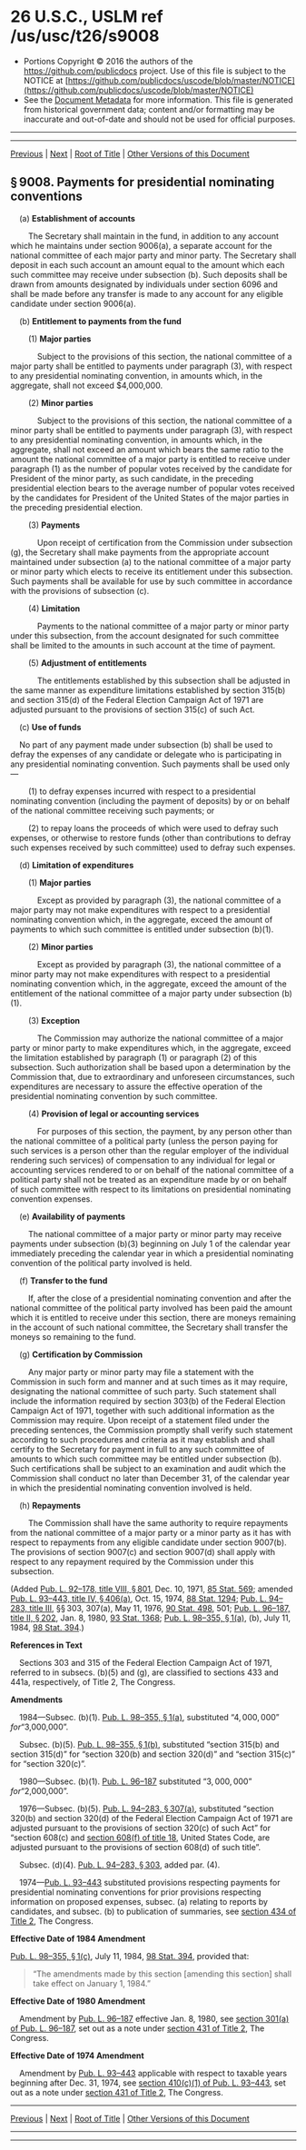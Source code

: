 ---
---

# 26 U.S.C., USLM ref /us/usc/t26/s9008

* Portions Copyright © 2016 the authors of the https://github.com/publicdocs project.
  Use of this file is subject to the NOTICE at [https://github.com/publicdocs/uscode/blob/master/NOTICE](https://github.com/publicdocs/uscode/blob/master/NOTICE)
* See the [Document Metadata](././../../../../..//README.md) for more information.
  This file is generated from historical government data; content and/or formatting may be inaccurate and out-of-date and should not be used for official purposes.

----------
----------

[Previous](./../../../../..//us/usc/t26/stH/ch95/m__us_usc_t26_s9007.md) | [Next](./../../../../..//us/usc/t26/stH/ch95/m__us_usc_t26_s9009.md) | [Root of Title](./../../../../../) | [Other Versions of this Document](https://publicdocs.github.io/go/links?ns=uslm&ref=%2Fus%2Fusc%2Ft26%2Fs9008)

## § 9008. Payments for presidential nominating conventions

    (a) __Establishment of accounts__ 

        The Secretary shall maintain in the fund, in addition to any account which he maintains under section 9006(a), a separate account for the national committee of each major party and minor party. The Secretary shall deposit in each such account an amount equal to the amount which each such committee may receive under subsection (b). Such deposits shall be drawn from amounts designated by individuals under section 6096 and shall be made before any transfer is made to any account for any eligible candidate under section 9006(a).

    (b) __Entitlement to payments from the fund__ 

        (1) __Major parties__ 

            Subject to the provisions of this section, the national committee of a major party shall be entitled to payments under paragraph (3), with respect to any presidential nominating convention, in amounts which, in the aggregate, shall not exceed $4,000,000.

        (2) __Minor parties__ 

            Subject to the provisions of this section, the national committee of a minor party shall be entitled to payments under paragraph (3), with respect to any presidential nominating convention, in amounts which, in the aggregate, shall not exceed an amount which bears the same ratio to the amount the national committee of a major party is entitled to receive under paragraph (1) as the number of popular votes received by the candidate for President of the minor party, as such candidate, in the preceding presidential election bears to the average number of popular votes received by the candidates for President of the United States of the major parties in the preceding presidential election.

        (3) __Payments__ 

            Upon receipt of certification from the Commission under subsection (g), the Secretary shall make payments from the appropriate account maintained under subsection (a) to the national committee of a major party or minor party which elects to receive its entitlement under this subsection. Such payments shall be available for use by such committee in accordance with the provisions of subsection (c).

        (4) __Limitation__ 

            Payments to the national committee of a major party or minor party under this subsection, from the account designated for such committee shall be limited to the amounts in such account at the time of payment.

        (5) __Adjustment of entitlements__ 

            The entitlements established by this subsection shall be adjusted in the same manner as expenditure limitations established by section 315(b) and section 315(d) of the Federal Election Campaign Act of 1971 are adjusted pursuant to the provisions of section 315(c) of such Act.

    (c) __Use of funds__ 

    No part of any payment made under subsection (b) shall be used to defray the expenses of any candidate or delegate who is participating in any presidential nominating convention. Such payments shall be used only—

        (1) to defray expenses incurred with respect to a presidential nominating convention (including the payment of deposits) by or on behalf of the national committee receiving such payments; or

        (2) to repay loans the proceeds of which were used to defray such expenses, or otherwise to restore funds (other than contributions to defray such expenses received by such committee) used to defray such expenses.

    (d) __Limitation of expenditures__ 

        (1) __Major parties__ 

            Except as provided by paragraph (3), the national committee of a major party may not make expenditures with respect to a presidential nominating convention which, in the aggregate, exceed the amount of payments to which such committee is entitled under subsection (b)(1).

        (2) __Minor parties__ 

            Except as provided by paragraph (3), the national committee of a minor party may not make expenditures with respect to a presidential nominating convention which, in the aggregate, exceed the amount of the entitlement of the national committee of a major party under subsection (b)(1).

        (3) __Exception__ 

            The Commission may authorize the national committee of a major party or minor party to make expenditures which, in the aggregate, exceed the limitation established by paragraph (1) or paragraph (2) of this subsection. Such authorization shall be based upon a determination by the Commission that, due to extraordinary and unforeseen circumstances, such expenditures are necessary to assure the effective operation of the presidential nominating convention by such committee.

        (4) __Provision of legal or accounting services__ 

            For purposes of this section, the payment, by any person other than the national committee of a political party (unless the person paying for such services is a person other than the regular employer of the individual rendering such services) of compensation to any individual for legal or accounting services rendered to or on behalf of the national committee of a political party shall not be treated as an expenditure made by or on behalf of such committee with respect to its limitations on presidential nominating convention expenses.

    (e) __Availability of payments__ 

        The national committee of a major party or minor party may receive payments under subsection (b)(3) beginning on July 1 of the calendar year immediately preceding the calendar year in which a presidential nominating convention of the political party involved is held.

    (f) __Transfer to the fund__ 

        If, after the close of a presidential nominating convention and after the national committee of the political party involved has been paid the amount which it is entitled to receive under this section, there are moneys remaining in the account of such national committee, the Secretary shall transfer the moneys so remaining to the fund.

    (g) __Certification by Commission__ 

        Any major party or minor party may file a statement with the Commission in such form and manner and at such times as it may require, designating the national committee of such party. Such statement shall include the information required by section 303(b) of the Federal Election Campaign Act of 1971, together with such additional information as the Commission may require. Upon receipt of a statement filed under the preceding sentences, the Commission promptly shall verify such statement according to such procedures and criteria as it may establish and shall certify to the Secretary for payment in full to any such committee of amounts to which such committee may be entitled under subsection (b). Such certifications shall be subject to an examination and audit which the Commission shall conduct no later than December 31, of the calendar year in which the presidential nominating convention involved is held.

    (h) __Repayments__ 

        The Commission shall have the same authority to require repayments from the national committee of a major party or a minor party as it has with respect to repayments from any eligible candidate under section 9007(b). The provisions of section 9007(c) and section 9007(d) shall apply with respect to any repayment required by the Commission under this subsection.

(Added [Pub. L. 92–178, title VIII, § 801][/us/pl/92/178/s801], Dec. 10, 1971, [85 Stat. 569][/us/stat/85/569]; amended [Pub. L. 93–443, title IV, § 406(a)][/us/pl/93/443/s406/a], Oct. 15, 1974, [88 Stat. 1294][/us/stat/88/1294]; [Pub. L. 94–283, title III][/us/pl/94/283], §§ 303, 307(a), May 11, 1976, [90 Stat. 498][/us/stat/90/498], 501; [Pub. L. 96–187, title II, § 202][/us/pl/96/187/s202], Jan. 8, 1980, [93 Stat. 1368][/us/stat/93/1368]; [Pub. L. 98–355, § 1(a)][/us/pl/98/355/s1/a], (b), July 11, 1984, [98 Stat. 394][/us/stat/98/394].)

 __References in Text__ 

    Sections 303 and 315 of the Federal Election Campaign Act of 1971, referred to in subsecs. (b)(5) and (g), are classified to sections 433 and 441a, respectively, of Title 2, The Congress.

 __Amendments__ 

    1984—Subsec. (b)(1). [Pub. L. 98–355, § 1(a)][/us/pl/98/355/s1/a], substituted “$4,000,000” for “$3,000,000”.

    Subsec. (b)(5). [Pub. L. 98–355, § 1(b)][/us/pl/98/355/s1/b], substituted “section 315(b) and section 315(d)” for “section 320(b) and section 320(d)” and “section 315(c)” for “section 320(c)”.

    1980—Subsec. (b)(1). [Pub. L. 96–187][/us/pl/96/187] substituted “$3,000,000” for “$2,000,000”.

    1976—Subsec. (b)(5). [Pub. L. 94–283, § 307(a)][/us/pl/94/283/s307/a], substituted “section 320(b) and section 320(d) of the Federal Election Campaign Act of 1971 are adjusted pursuant to the provisions of section 320(c) of such Act” for “section 608(c) and [section 608(f) of title 18][/us/usc/t18/s608/f], United States Code, are adjusted pursuant to the provisions of section 608(d) of such title”.

    Subsec. (d)(4). [Pub. L. 94–283, § 303][/us/pl/94/283/s303], added par. (4).

    1974—[Pub. L. 93–443][/us/pl/93/443] substituted provisions respecting payments for presidential nominating conventions for prior provisions respecting information on proposed expenses, subsec. (a) relating to reports by candidates, and subsec. (b) to publication of summaries, see [section 434 of Title 2][/us/usc/t2/s434], The Congress.

 __Effective Date of 1984 Amendment__ 

[Pub. L. 98–355, § 1(c)][/us/pl/98/355/s1/c], July 11, 1984, [98 Stat. 394][/us/stat/98/394], provided that: 

> “The amendments made by this section \[amending this section\] shall take effect on January 1, 1984.”

 __Effective Date of 1980 Amendment__ 

    Amendment by [Pub. L. 96–187][/us/pl/96/187] effective Jan. 8, 1980, see [section 301(a) of Pub. L. 96–187][/us/pl/96/187/s301/a], set out as a note under [section 431 of Title 2][/us/usc/t2/s431], The Congress.

 __Effective Date of 1974 Amendment__ 

    Amendment by [Pub. L. 93–443][/us/pl/93/443] applicable with respect to taxable years beginning after Dec. 31, 1974, see [section 410(c)(1) of Pub. L. 93–443][/us/pl/93/443/s410/c/1], set out as a note under [section 431 of Title 2][/us/usc/t2/s431], The Congress.

----------

[Previous](./../../../../..//us/usc/t26/stH/ch95/m__us_usc_t26_s9007.md) | [Next](./../../../../..//us/usc/t26/stH/ch95/m__us_usc_t26_s9009.md) | [Root of Title](./../../../../../) | [Other Versions of this Document](https://publicdocs.github.io/go/links?ns=uslm&ref=%2Fus%2Fusc%2Ft26%2Fs9008)

----------
----------

[/us/pl/92/178/s801]: https://publicdocs.github.io/go/links?ns=uslm&ref=%2Fus%2Fpl%2F92%2F178%2Fs801
[/us/stat/85/569]: https://publicdocs.github.io/go/links?ns=uslm&ref=%2Fus%2Fstat%2F85%2F569
[/us/pl/93/443/s406/a]: https://publicdocs.github.io/go/links?ns=uslm&ref=%2Fus%2Fpl%2F93%2F443%2Fs406%2Fa
[/us/stat/88/1294]: https://publicdocs.github.io/go/links?ns=uslm&ref=%2Fus%2Fstat%2F88%2F1294
[/us/pl/94/283]: https://publicdocs.github.io/go/links?ns=uslm&ref=%2Fus%2Fpl%2F94%2F283
[/us/stat/90/498]: https://publicdocs.github.io/go/links?ns=uslm&ref=%2Fus%2Fstat%2F90%2F498
[/us/pl/96/187/s202]: https://publicdocs.github.io/go/links?ns=uslm&ref=%2Fus%2Fpl%2F96%2F187%2Fs202
[/us/stat/93/1368]: https://publicdocs.github.io/go/links?ns=uslm&ref=%2Fus%2Fstat%2F93%2F1368
[/us/pl/98/355/s1/a]: https://publicdocs.github.io/go/links?ns=uslm&ref=%2Fus%2Fpl%2F98%2F355%2Fs1%2Fa
[/us/stat/98/394]: https://publicdocs.github.io/go/links?ns=uslm&ref=%2Fus%2Fstat%2F98%2F394
[/us/pl/98/355/s1/a]: https://publicdocs.github.io/go/links?ns=uslm&ref=%2Fus%2Fpl%2F98%2F355%2Fs1%2Fa
[/us/pl/98/355/s1/b]: https://publicdocs.github.io/go/links?ns=uslm&ref=%2Fus%2Fpl%2F98%2F355%2Fs1%2Fb
[/us/pl/96/187]: https://publicdocs.github.io/go/links?ns=uslm&ref=%2Fus%2Fpl%2F96%2F187
[/us/pl/94/283/s307/a]: https://publicdocs.github.io/go/links?ns=uslm&ref=%2Fus%2Fpl%2F94%2F283%2Fs307%2Fa
[/us/usc/t18/s608/f]: https://publicdocs.github.io/go/links?ns=uslm&ref=%2Fus%2Fusc%2Ft18%2Fs608%2Ff
[/us/pl/94/283/s303]: https://publicdocs.github.io/go/links?ns=uslm&ref=%2Fus%2Fpl%2F94%2F283%2Fs303
[/us/pl/93/443]: https://publicdocs.github.io/go/links?ns=uslm&ref=%2Fus%2Fpl%2F93%2F443
[/us/usc/t2/s434]: https://publicdocs.github.io/go/links?ns=uslm&ref=%2Fus%2Fusc%2Ft2%2Fs434
[/us/pl/98/355/s1/c]: https://publicdocs.github.io/go/links?ns=uslm&ref=%2Fus%2Fpl%2F98%2F355%2Fs1%2Fc
[/us/stat/98/394]: https://publicdocs.github.io/go/links?ns=uslm&ref=%2Fus%2Fstat%2F98%2F394
[/us/pl/96/187]: https://publicdocs.github.io/go/links?ns=uslm&ref=%2Fus%2Fpl%2F96%2F187
[/us/pl/96/187/s301/a]: https://publicdocs.github.io/go/links?ns=uslm&ref=%2Fus%2Fpl%2F96%2F187%2Fs301%2Fa
[/us/usc/t2/s431]: https://publicdocs.github.io/go/links?ns=uslm&ref=%2Fus%2Fusc%2Ft2%2Fs431
[/us/pl/93/443]: https://publicdocs.github.io/go/links?ns=uslm&ref=%2Fus%2Fpl%2F93%2F443
[/us/pl/93/443/s410/c/1]: https://publicdocs.github.io/go/links?ns=uslm&ref=%2Fus%2Fpl%2F93%2F443%2Fs410%2Fc%2F1
[/us/usc/t2/s431]: https://publicdocs.github.io/go/links?ns=uslm&ref=%2Fus%2Fusc%2Ft2%2Fs431


